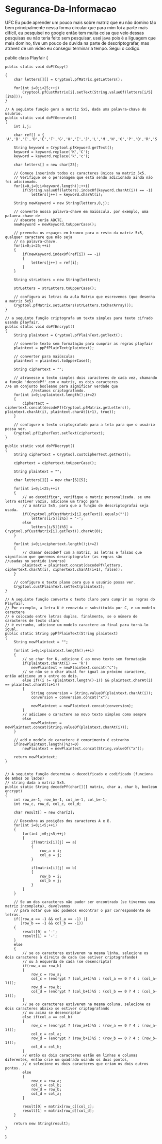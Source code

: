 # Seguranca-Da-Informacao
UFC
Eu pude aprender um pouco mais sobre matriz que eu não domino tão bem principalmente nessa forma circular que para mim foi a parte mais
difícil, eu pesquisei no google então tem muita coisa que veio dessas pesquisas eu não teria feito sem pesquisar, usei java pois é a
liguagem que mais domino, tive um pouco de duvida na parte de descriptografar, mas atravez de um video eu consegui terminar a tempo.
Segui o codigo.

public class Playfair {

	public static void doPfCopy()
	
	{
		char letters[][] = Cryptool.pfMatrix.getLetters();
		
		for(int i=0;i<25;++i)
			Cryptool.pfCustMatrix[i].setText(String.valueOf(letters[i/5][i%5]));
	}
	
	// A seguinte função gera a matriz 5x5, dada uma palavra-chave do usuário.
	public static void doPfGenerate()
	{
		int i,j;
		
		char ref[] = { 'A','B','C','D','E','F','G','H','I','J','L','M','N','O','P','Q','R','S','T','U','V','W','X','Y','Z'};
		
		String keyword = Cryptool.pfKeyword.getText();
		keyword = keyword.replace('K','C');
		keyword = keyword.replace('k','c');
		
		char letters[] = new char[25];
		
		// Comece inserindo todos os caracteres únicos na matriz 5x5.
		// Verifique se o personagem que está sendo adicionado ainda não foi adicionado.
		for(i=0,j=0;i<keyword.length();++i)
			if(String.valueOf(letters).indexOf(keyword.charAt(i)) == -1)
				letters[j++] = keyword.charAt(i);
		
		String newKeyword = new String(letters,0,j);
		
		// converte nossa palavra-chave em maiúscula. por exemplo, uma palavra-chave de
		// abacate seria ABCTE.
		newKeyword = newKeyword.toUpperCase();
		
		// preencha os espaços em branco para o resto da matriz 5x5, qualquer caractere que não seja
		// na palavra-chave.
		for(i=0;i<25;++i)
		{
			if(newKeyword.indexOf(ref[i]) == -1)
			{
				letters[j++] = ref[i];
			}
		}
		
		String strLetters = new String(letters);
		
		strLetters = strLetters.toUpperCase();
		
		// configura as letras da aula Matrix que escrevemos (que desenha a matriz 5x5)
		Cryptool.pfMatrix.setLetters(strLetters.toCharArray());
	}
	
	// a seguinte função criptografa um texto simples para texto cifrado usando playfair.
	public static void doPfEncrypt()
	{
		String plaintext = Cryptool.pfPlainText.getText();
		
		// converte texto sem formatação para cumprir as regras playfair
		plaintext = ppPfPlainText(plaintext);
		
		// converter para maiúsculas
		plaintext = plaintext.toUpperCase();
		
		String ciphertext = "";
		
		// atravesse o texto simples dois caracteres de cada vez, chamando a função 'decodePf' com a matriz, os dois caracteres                 //e um conjunto booleano para significar verdade que 
                //estamos criptografando.
		for(int i=0;i<plaintext.length();i+=2)
		{
			ciphertext = ciphertext.concat(decodePf(Cryptool.pfMatrix.getLetters(), plaintext.charAt(i), plaintext.charAt(i+1), true));
		}
		
		// configure o texto criptografado para a tela para que o usuário possa ver.
		Cryptool.pfCipherText.setText(ciphertext);
	}
	
	public static void doPfDecrypt()
	{
		String ciphertext = Cryptool.custCipherText.getText();
		
		ciphertext = ciphertext.toUpperCase();
		
		String plaintext = "";
		
		char letters[][] = new char[5][5];
		
		for(int i=0;i<25;++i)
		{
			// ao decodificar, verifique a matriz personalizada. se uma letra estiver vazia, adicione um traço para
			// a matriz 5x5, para que a função de descriptografai seja usada.
			if(Cryptool.pfCustMatrix[i].getText().equals(""))
				letters[i/5][i%5] = '-';
			else
				letters[i/5][i%5] = Cryptool.pfCustMatrix[i].getText().charAt(0);
		}		
		
		for(int i=0;i<ciphertext.length();i+=2)
		{
			// chamar decodePf com a matriz, as letras e falsas que significam que queremos descriptografar (as regras são                           //usadas no sentido inverso)
			plaintext = plaintext.concat(decodePf(letters, ciphertext.charAt(i), ciphertext.charAt(i+1), false));
		}
		
		// configure o texto plano para que o usuário possa ver.
		Cryptool.custPlainText.setText(plaintext);		
	}
	
	// A seguinte função converte o texto claro para cumprir as regras do Playfair.
	// Por exemplo, a letra K é removida e substituída por C, e um modelo caractere
	// é colocado entre letras duplas. finalmente, se o número de caracteres de texto claro
	// é estranho, adicione um modelo caractere ao final para torná-lo igual.
	public static String ppPfPlainText(String plaintext)
	{
		String newPlaintext = "";
		
		for(int i=0;i<plaintext.length();++i)
		{
			// se char for K, adicione C ao novo texto sem formatação
			if(plaintext.charAt(i) == 'k')
				newPlaintext = newPlaintext.concat("c");
			// se não se o char atual for igual ao próximo caractere, então adicione um x entre os dois.
			else if((i != (plaintext.length()-1)) && plaintext.charAt(i) == plaintext.charAt(i+1))
			{
				String conversion = String.valueOf(plaintext.charAt(i));
				conversion = conversion.concat("x");
				
				newPlaintext = newPlaintext.concat(conversion);
			}
			// adicione o caractere ao novo texto simples como sempre
			else
				newPlaintext = newPlaintext.concat(String.valueOf(plaintext.charAt(i)));			
		}
		
		// add o modelo de caractere é comprimento é estranho
		if(newPlaintext.length()%2!=0)
			newPlaintext = newPlaintext.concat(String.valueOf("x"));
		
		return newPlaintext;
	}
	
	
	// A seguinte função determina o decodificado e codificado (funciona de ambos os lados)
	// string dada a matriz 5x5.
	public static String decodePf(char[][] matrix, char a, char b, boolean encrypt)
	{
		int row_a=-1, row_b=-1, col_a=-1, col_b=-1;
		int row_c, row_d, col_c, col_d;
		
		char result[] = new char[2];
		
		// Descubra as posições dos caracteres A e B.
		for(int i=0;i<5;++i)
		{
			for(int j=0;j<5;++j)
			{
				if(matrix[i][j] == a)
				{
					row_a = i;
					col_a = j;
				}
				
				if(matrix[i][j] == b)
				{
					row_b = i;
					col_b = j;
				}
			}
		}
		
		// Se um dos caracteres não puder ser encontrado (se tivermos uma matriz incompleta), devolvemos 
		// para notar que não podemos encontrar o par correspondente de letras.
		if((row_a == -1 && col_a == -1) ||
		   (row_b == -1 && col_b == -1))
		{
			result[0] = '-';
			result[1] = '-';
		}
		else
		{
			// se os caracteres estiverem na mesma linha, selecione os dois caracteres à direita de cada (se estiver criptografando)
			// ou à esquerda de cada (se desencripta)
			if(row_a == row_b)
			{
				row_c = row_a;
				col_c = (encrypt ? (col_a+1)%5 : (col_a == 0 ? 4 : (col_a-1)));
				row_d = row_b;
				col_d = (encrypt ? (col_b+1)%5 : (col_b == 0 ? 4 : (col_b-1)));
			}
			// se os caracteres estiverem na mesma coluna, selecione os dois caracteres abaixo se estiver criptografando
			// ou acima se desencriptar
			else if(col_a == col_b)
			{
				row_c = (encrypt ? (row_a+1)%5 : (row_a == 0 ? 4 : (row_a-1)));
				col_c = col_a;
				row_d = (encrypt ? (row_b+1)%5 : (row_b == 0 ? 4 : (row_b-1)));
				col_d = col_b;
			}
			// então os dois caracteres estão em linhas e colunas diferentes, então crie um quadrado usando os dois pontos,
			// e selecione os dois caracteres que criam os dois outros pontos.
			else
			{
				row_c = row_a;
				col_c = col_b;
				row_d = row_b;
				col_d = col_a;
			}
			
			result[0] = matrix[row_c][col_c];
			result[1] = matrix[row_d][col_d];
		}
		
		return new String(result);
	}
}
